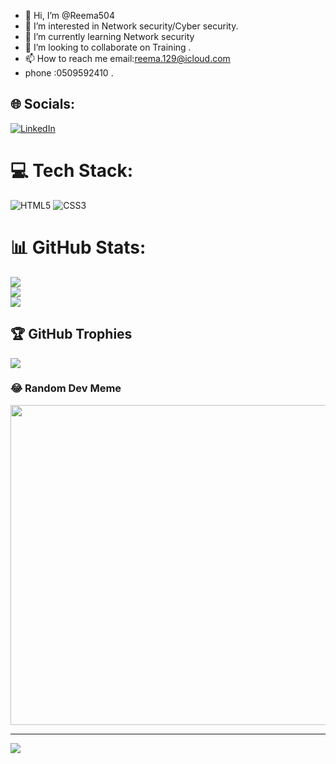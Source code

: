 - 👋 Hi, I’m @Reema504
- 👀 I’m interested in Network security/Cyber security.  
- 🌱 I’m currently learning Network security 
- 💞️ I’m looking to collaborate on Training   .
- 📫 How to reach me email:reema.129@icloud.com
- phone :0509592410 .

<!---
Reema504/Reema504 is a ✨ special ✨ repository because its `README.md` (this file) appears on your GitHub profile.
You can click the Preview link to take a look at your changes.
--->

## 🌐 Socials:
[![LinkedIn](https://img.shields.io/badge/LinkedIn-%230077B5.svg?logo=linkedin&logoColor=white)](https://linkedin.com/in/https://www.linkedin.com/in/reema-almotiri-9a80b0255) 

# 💻 Tech Stack:
![HTML5](https://img.shields.io/badge/html5-%23E34F26.svg?style=for-the-badge&logo=html5&logoColor=white) ![CSS3](https://img.shields.io/badge/css3-%231572B6.svg?style=for-the-badge&logo=css3&logoColor=white)
# 📊 GitHub Stats:
![](https://github-readme-stats.vercel.app/api?username=Reema504&theme=dark&hide_border=false&include_all_commits=true&count_private=true)<br/>
![](https://github-readme-streak-stats.herokuapp.com/?user=Reema504&theme=dark&hide_border=false)<br/>
![](https://github-readme-stats.vercel.app/api/top-langs/?username=Reema504&theme=dark&hide_border=false&include_all_commits=true&count_private=true&layout=compact)

## 🏆 GitHub Trophies
![](https://github-profile-trophy.vercel.app/?username=Reema504&theme=radical&no-frame=false&no-bg=false&margin-w=4)

### 😂 Random Dev Meme
<img src="https://rm.up.railway.app/" width="512px"/>

---
[![](https://visitcount.itsvg.in/api?id=Reema504&icon=0&color=0)](https://visitcount.itsvg.in)

<!-- Proudly created with GPRM ( https://gprm.itsvg.in ) -->
